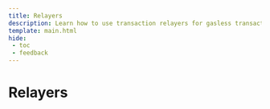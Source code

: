 ```yaml
---
title: Relayers
description: Learn how to use transaction relayers for gasless transactions and recurring or conditional automation of smart contract interactions.
template: main.html
hide: 
 - toc
 - feedback
---
```


<h1 class='subsection-title'>Relayers</h1>
<div class='subsection-wrapper'></div>
